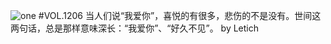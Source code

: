 ![one](http://image.wufazhuce.com/FpaIyrwpCc7LyOGimW7XLvqeGUmR)
#VOL.1206
当人们说“我爱你”，喜悦的有很多，悲伤的不是没有。世间这两句话，总是那样意味深长：“我爱你”、“好久不见”。 by Letich